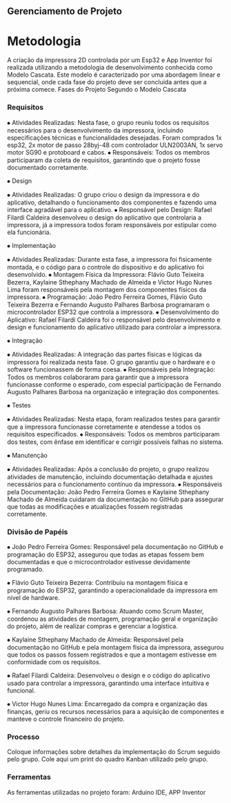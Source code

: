 ## Gerenciamento de Projeto


# Metodologia

A criação da impressora 2D controlada por um Esp32 e App Inventor foi realizada utilizando a metodologia de desenvolvimento conhecida como Modelo Cascata. Este modelo é caracterizado por uma abordagem linear e sequencial, onde cada fase do projeto deve ser concluída antes que a próxima comece. 
Fases do Projeto Segundo o Modelo Cascata

### Requisitos
  
⦁	Atividades Realizadas: Nesta fase, o grupo reuniu todos os requisitos necessários para o desenvolvimento da  impressora, incluindo especificações técnicas e funcionalidades desejadas. Foram comprados 1x esp32, 2x motor de passo 28byj-48 com controlador ULN2003AN, 1x servo motor SG90 e protoboard e cabos.
⦁	Responsáveis: Todos os membros participaram da coleta de requisitos, garantindo que o projeto fosse documentado corretamente.

⦁	Design
 
⦁	Atividades Realizadas: O grupo criou o design da impressora e do aplicativo, detalhando o funcionamento dos componentes e fazendo uma interface agradável para o aplicativo.
⦁	Responsável pelo Design: Rafael Filardi Caldeira desenvolveu o design do aplicativo que controlaria a impressora, já a impressora todos foram responsáveis por estipular como ela funcionária.

⦁	Implementação
 
⦁	Atividades Realizadas: Durante esta fase, a impressora foi fisicamente montada, e o código para o controle do dispositivo e do aplicativo foi desenvolvido.
⦁	Montagem Física da Impressora: Flávio Guto Teixeira Bezerra, Kaylaine Sthephany Machado de Almeida e Victor Hugo Nunes Lima foram responsáveis pela montagem dos componentes físicos da impressora.
⦁	Programação: João Pedro Ferreira Gomes, Flávio Guto Teixeira Bezerra e Fernando Augusto Palhares Barbosa programaram o microcontrolador ESP32 que controla a impressora.
⦁	Desenvolvimento do Aplicativo: Rafael Filardi Caldeira foi o responsável pelo desenvolvimento e design e funcionamento do aplicativo utilizado para controlar a impressora.

⦁	Integração
 
⦁	Atividades Realizadas: A integração das partes físicas e lógicas da impressora foi realizada nesta fase. O grupo garantiu que o hardware e o software funcionassem de forma coesa.
⦁	Responsáveis pela Integração: Todos os membros colaboraram para garantir que a impressora funcionasse conforme o esperado, com especial participação de Fernando Augusto Palhares Barbosa na organização e integração dos componentes.

⦁	Testes
  
⦁	Atividades Realizadas: Nesta etapa, foram realizados testes para garantir que a impressora funcionasse corretamente e atendesse a todos os requisitos especificados.
⦁	Responsáveis: Todos os membros participaram dos testes, com ênfase em identificar e corrigir possíveis falhas no sistema.

⦁	Manutenção
  
⦁	Atividades Realizadas: Após a conclusão do projeto, o grupo realizou atividades de manutenção, incluindo documentação detalhada e ajustes necessários para o funcionamento contínuo da impressora.
⦁	Responsáveis pela Documentação: João Pedro Ferreira Gomes e Kaylaine Sthephany Machado de Almeida cuidaram da documentação no GitHub para assegurar que todas as modificações e atualizações fossem registradas corretamente.


### Divisão de Papéis

⦁	João Pedro Ferreira Gomes: Responsável pela documentação no GitHub e programação do ESP32, assegurou que todas as etapas fossem bem documentadas e que o microcontrolador estivesse devidamente programado.

⦁	Flávio Guto Teixeira Bezerra: Contribuiu na montagem física e programação do ESP32, garantindo a operacionalidade da impressora em nível de hardware.

⦁	Fernando Augusto Palhares Barbosa: Atuando como Scrum Master, coordenou as atividades de montagem, programação geral e organização do projeto, além de realizar compras e gerenciar a logística.

⦁	Kaylaine Sthephany Machado de Almeida: Responsável pela documentação no GitHub e pela montagem física da impressora, assegurou que todos os passos fossem registrados e que a montagem estivesse em conformidade com os requisitos.

⦁	Rafael Filardi Caldeira: Desenvolveu o design e o código do aplicativo usado para controlar a impressora, garantindo uma interface intuitiva e funcional.

⦁	Victor Hugo Nunes Lima: Encarregado da compra e organização das finanças, geriu os recursos necessários para a aquisição de componentes e manteve o controle financeiro do projeto.


### Processo

Coloque  informações sobre detalhes da implementação do Scrum seguido pelo grupo. Cole aqui um print do quadro Kanban utilizado pelo grupo.
 

### Ferramentas

As ferramentas utilizadas no projeto foram: Arduino IDE, APP Inventor

